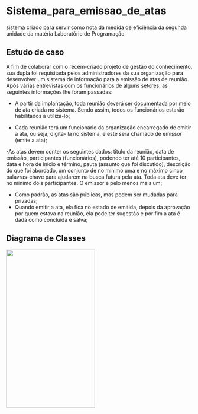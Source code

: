 # Sistema_para_emissao_de_atas
sistema criado para servir como nota da medida de eficiência da segunda unidade da matéria Laboratório de Programação

## Estudo de caso
A fim de colaborar com o recém-criado projeto de gestão do conhecimento, sua dupla foi
requisitada pelos administradores da sua organização para desenvolver um sistema de
informação para a emissão de atas de reunião. Após várias entrevistas com os funcionários de
alguns setores, as seguintes informações lhe foram passadas:
- A partir da implantação, toda reunião deverá ser documentada por meio de ata criada no
sistema. Sendo assim, todos os funcionários estarão habilitados a utilizá-lo;

- Cada reunião terá um funcionário da organização encarregado de emitir a ata, ou seja, digitá-
la no sistema, e este será chamado de emissor (emite a ata);

-As atas devem conter os seguintes dados: titulo da reunião, data de emissão, participantes
(funcionários), podendo ter até 10 participantes, data e hora de início e término, pauta
(assunto que foi discutido), descrição do que foi abordado, um conjunto de no mínimo uma e
no máximo cinco palavras-chave para ajudarem na busca futura pela ata. Toda ata deve ter no
mínimo dois participantes. O emissor e pelo menos mais um;
- Como padrão, as atas são públicas, mas podem ser mudadas para privadas;
- Quando emitir a ata, ela fica no estado de emitida, depois da aprovação por quem estava na
reunião, ela pode ter sugestão e por fim a ata é dada como concluída e salva;

## Diagrama de Classes
<img src="https://imgur.com/mK0aJpC" width="240" height="427"/>
